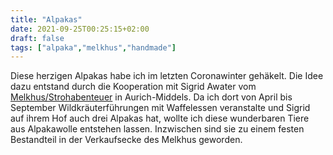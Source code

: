 ```yaml
---
title: "Alpakas"
date: 2021-09-25T00:25:15+02:00
draft: false
tags: ["alpaka","melkhus","handmade"]
---
```

Diese herzigen Alpakas habe ich im letzten Coronawinter gehäkelt. Die Idee dazu entstand durch die Kooperation mit Sigrid Awater vom [Melkhus/Strohabenteuer](https://www.strohabenteuer.de/) in Aurich-Middels. Da ich dort von April bis September Wildkräuterführungen mit Waffelessen veranstalte und Sigrid auf ihrem Hof auch drei Alpakas hat, wollte ich diese wunderbaren Tiere aus Alpakawolle entstehen lassen. Inzwischen sind sie zu einem festen Bestandteil in der Verkaufsecke des Melkhus geworden.